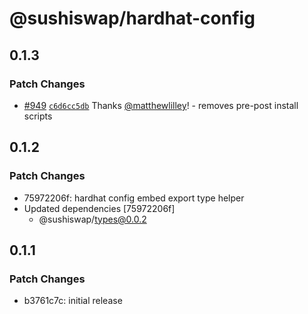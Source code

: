 # @sushiswap/hardhat-config

## 0.1.3

### Patch Changes

- [#949](https://github.com/sushiswap/sushiswap/pull/949) [`c6d6cc5db`](https://github.com/sushiswap/sushiswap/commit/c6d6cc5db4cc614f3931ee3a325547967c86c51a) Thanks [@matthewlilley](https://github.com/matthewlilley)! - removes pre-post install scripts

## 0.1.2

### Patch Changes

- 75972206f: hardhat config embed export type helper
- Updated dependencies [75972206f]
  - @sushiswap/types@0.0.2

## 0.1.1

### Patch Changes

- b3761c7c: initial release
